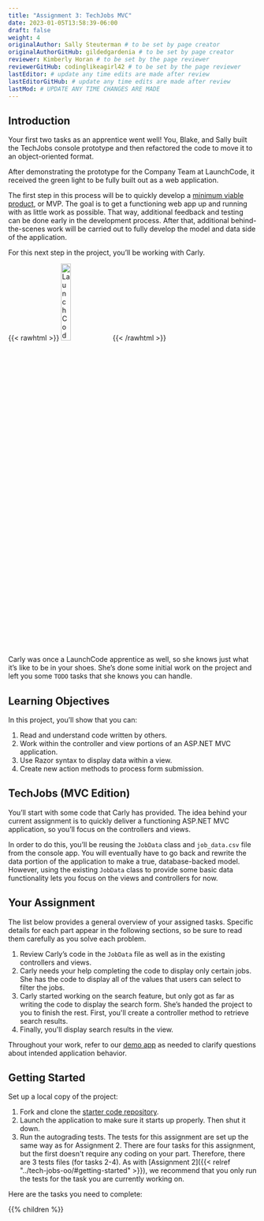 ```yaml
---
title: "Assignment 3: TechJobs MVC"
date: 2023-01-05T13:58:39-06:00
draft: false
weight: 4
originalAuthor: Sally Steuterman # to be set by page creator
originalAuthorGitHub: gildedgardenia # to be set by page creator
reviewer: Kimberly Horan # to be set by the page reviewer
reviewerGitHub: codinglikeagirl42 # to be set by the page reviewer
lastEditor: # update any time edits are made after review
lastEditorGitHub: # update any time edits are made after review
lastMod: # UPDATE ANY TIME CHANGES ARE MADE
---
```


## Introduction

Your first two tasks as an apprentice went well! You, Blake, and Sally built
the TechJobs console prototype and then refactored the code to move it to an
object-oriented format.

After demonstrating the prototype for the Company Team at LaunchCode, it
received the green light to be fully built out as a web application.

The first step in this process will be to quickly develop a [minimum viable
product](https://en.wikipedia.org/wiki/Minimum_viable_product), or MVP. The
goal is to get a functioning web app up and running with as little work as
possible. That way, additional feedback and testing can be done early in the
development process. After that, additional behind-the-scenes work will be
carried out to fully develop the model and data side of the application.

For this next step in the project, you’ll be working with Carly.

{{< rawhtml >}}
   <img src="pictures/LC-Carly.png" alt="LaunchCode Mentor Carly" width=20% />
{{< /rawhtml >}}

Carly was once a LaunchCode apprentice as well, so she knows just what
it’s like to be in your shoes. She’s done some initial work on the
project and left you some `TODO` tasks that she knows you can handle.

## Learning Objectives

In this project, you’ll show that you can:

1. Read and understand code written by others.
1. Work within the controller and view portions of an ASP.NET MVC application.
1. Use Razor syntax to display data within a view.
1. Create new action methods to process form submission.

## TechJobs (MVC Edition)

You’ll start with some code that Carly has provided. The idea behind your
current assignment is to quickly deliver a functioning ASP.NET MVC application,
so you’ll focus on the controllers and views.

In order to do this, you’ll be reusing the `JobData` class and
`job_data.csv` file from the console app. You will eventually have to go back
and rewrite the data portion of the application to make a true, database-backed
model. However, using the existing `JobData` class to provide some basic data
functionality lets you focus on the views and controllers for now.

## Your Assignment

The list below provides a general overview of your assigned tasks. Specific
details for each part appear in the following sections, so be sure to read them
carefully as you solve each problem.

1. Review Carly’s code in the `JobData` file as well as in the existing
   controllers and views.
1. Carly needs your help completing the code to display only certain jobs. She has the code to display all of the values that users can select to filter the jobs.
1. Carly started working on the search feature, but only got as far as
   writing the code to display the search form. She’s handed the project to you
   to finish the rest. First, you'll create a controller method to retrieve search results.
1. Finally, you'll display search results in the view. 

Throughout your work, refer to our [demo app](https://csharp-mvc.launchcodelearning.org/) as needed to clarify questions about intended application behavior.

## Getting Started

Set up a local copy of the project:

1. Fork and clone the [starter code repository](https://github.com/LaunchCodeEducation/CSharp6-TechJobs-MVC). 
1. Launch the application to make sure it starts up properly. Then shut it down.
1. Run the autograding tests. The tests for this assignment are set up the same way as for Assignment 2. There are four tasks for this assignment, but the first doesn't require any coding on your part. Therefore, there are 3 tests files (for tasks 2-4). As with [Assignment 2]({{< relref "../tech-jobs-oo/#getting-started" >}}), we recommend that you only run the tests for the task you are currently working on.

Here are the tasks you need to complete:

{{% children %}}

